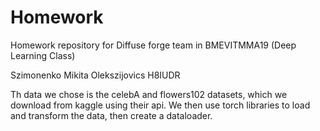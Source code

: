 # Homework
Homework repository for Diffuse forge team in BMEVITMMA19 (Deep Learning Class)

Szimonenko Mikita Olekszijovics H8IUDR

Th data we chose is the celebA and flowers102 datasets, which we download from kaggle using their api.
We then use torch libraries to load and transform the data, then create a dataloader.
